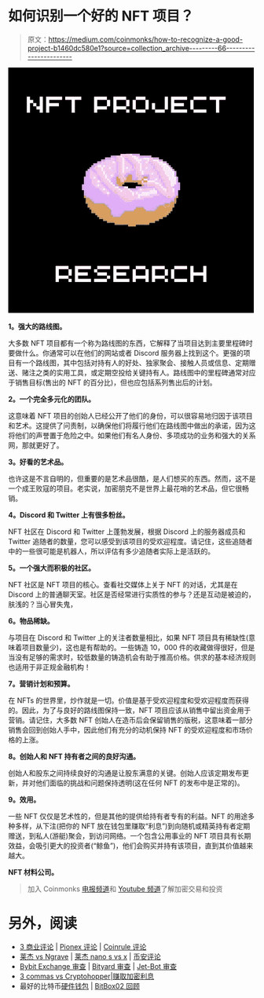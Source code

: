 # 如何识别一个好的 NFT 项目？

> 原文：<https://medium.com/coinmonks/how-to-recognize-a-good-project-b1460dc580e1?source=collection_archive---------66----------------------->

![](img/e7faf4e1807a0bbf64a5b42dc11a15b1.png)

**1。强大的路线图。**

大多数 NFT 项目都有一个称为路线图的东西，它解释了当项目达到主要里程碑时要做什么。你通常可以在他们的网站或者 Discord 服务器上找到这个。更强的项目有一个路线图，其中包括对持有人的好处、独家聚会、接触人员或信息、定期赠送、赌注之类的实用工具，或定期空投给关键持有人。路线图中的里程碑通常对应于销售目标(售出的 NFT 的百分比)，但也应包括系列售出后的计划。

**2。一个完全多元化的团队。**

这意味着 NFT 项目的创始人已经公开了他们的身份，可以很容易地归因于该项目和艺术。这提供了问责制，以确保他们将履行他们在路线图中做出的承诺，因为这将他们的声誉置于危险之中。如果他们有名人身份、多项成功的业务和强大的关系网，那就更好了。

**3。好看的艺术品。**

也许这是不言自明的，但重要的是艺术品很酷，是人们想买的东西。然而，这不是一个成王败寇的项目。老实说，加密朋克不是世界上最花哨的艺术品，但它很畅销。

**4。Discord 和 Twitter 上有很多粉丝。**

NFT 社区在 Discord 和 Twitter 上蓬勃发展，根据 Discord 上的服务器成员和 Twitter 追随者的数量，您可以感受到该项目的受欢迎程度。请记住，这些追随者中的一些很可能是机器人，所以评估有多少追随者实际上是活跃的。

**5。一个强大而积极的社区。**

NFT 社区是 NFT 项目的核心。查看社交媒体上关于 NFT 的对话，尤其是在 Discord 上的普通聊天室。社区是否经常进行实质性的参与？还是互动是被迫的，肤浅的？当心冒失鬼，

**6。物品稀缺。**

与项目在 Discord 和 Twitter 上的关注者数量相比，如果 NFT 项目具有稀缺性(意味着项目数量少)，这也是有帮助的。一些铸造 10，000 件的收藏做得很好，但是当没有足够的需求时，较低数量的铸造机会有助于推高价格。供求的基本经济规则也适用于非正规金融机构！

**7。营销计划和预算。**

在 NFTs 的世界里，炒作就是一切。价值是基于受欢迎程度和受欢迎程度而获得的。因此，为了与良好的路线图保持一致，NFT 项目应该从销售中留出资金用于营销。请记住，大多数 NFT 创始人在造币后会保留销售的版税，这意味着一部分销售会回到创始人手中，因此他们有充分的动机保持 NFT 的受欢迎程度和市场价格的上涨。

**8。创始人和 NFT 持有者之间的良好沟通。**

创始人和股东之间持续良好的沟通是让股东满意的关键。创始人应该定期发布更新，并对他们面临的挑战和问题保持透明(这在任何 NFT 的发布中是正常的)。

**9。效用。**

一些 NFT 仅仅是艺术性的，但是其他的提供给持有者专有的利益。NFT 的用途多种多样，从下注(把你的 NFT 放在钱包里赚取“利息”)到向随机或精英持有者定期赠送，到私人(游艇)聚会，到访问网络。一个包含公用事业的 NFT 项目具有长期效益，会吸引更大的投资者(“鲸鱼”)，他们会购买并持有该项目，直到其价值越来越大。

**NFT 材料公司。**

> 加入 Coinmonks [电报频道](https://t.me/coincodecap)和 [Youtube 频道](https://www.youtube.com/c/coinmonks/videos)了解加密交易和投资

# 另外，阅读

*   [3 商业评论](/coinmonks/3commas-review-an-excellent-crypto-trading-bot-2020-1313a58bec92) | [Pionex 评论](https://coincodecap.com/pionex-review-exchange-with-crypto-trading-bot) | [Coinrule 评论](/coinmonks/coinrule-review-2021-a-beginner-friendly-crypto-trading-bot-daf0504848ba)
*   [莱杰 vs Ngrave](/coinmonks/ledger-vs-ngrave-zero-7e40f0c1d694) | [莱杰 nano s vs x](/coinmonks/ledger-nano-s-vs-x-battery-hardware-price-storage-59a6663fe3b0) | [币安评论](/coinmonks/binance-review-ee10d3bf3b6e)
*   [Bybit Exchange 审查](/coinmonks/bybit-exchange-review-dbd570019b71) | [Bityard 审查](https://coincodecap.com/bityard-reivew) | [Jet-Bot 审查](https://coincodecap.com/jet-bot-review)
*   [3 commas vs Cryptohopper](/coinmonks/3commas-vs-pionex-vs-cryptohopper-best-crypto-bot-6a98d2baa203)|[赚取加密利息](/coinmonks/earn-crypto-interest-b10b810fdda3)
*   最好的比特币[硬件钱包](/coinmonks/hardware-wallets-dfa1211730c6) | [BitBox02 回顾](/coinmonks/bitbox02-review-your-swiss-bitcoin-hardware-wallet-c36c88fff29)